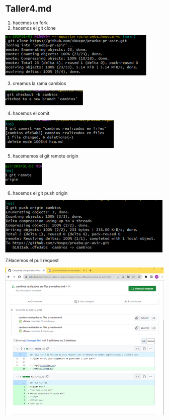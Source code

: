 # Taller4.md
1. hacemos un fork
2. hacemos el git clone 

![imagen](img/Captura5.PNG)

3. creamos la rama cambios

![imagen](img/Captura4.PNG)

4. hacemos el comit

![imagen](img/Captura6.PNG)

5. hacememos el  git remote origin

![imagen](img/Captura7.PNG)

6. hacemos el git push origin

![imagen](img/Captura8.PNG)

7.Hacemos el pull request

![imagen](img/Captura10.PNG)